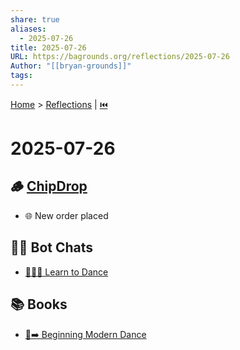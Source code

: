 ```yaml
---
share: true
aliases:
  - 2025-07-26
title: 2025-07-26
URL: https://bagrounds.org/reflections/2025-07-26
Author: "[[bryan-grounds]]"
tags: 
---
```

[Home](../index.md) > [Reflections](./index.md) | [⏮️](./2025-07-25.md)  
# 2025-07-26  
## 🪵 [ChipDrop](https://getchipdrop.com)  
- 🌐 New order placed  
  
## 🤖💬 Bot Chats  
- [💃🕺🎶 Learn to Dance](../bot-chats/learn-to-dance.md)  
  
## 📚 Books  
- [💃➡️ Beginning Modern Dance](../books/beginning-modern-dance.md)